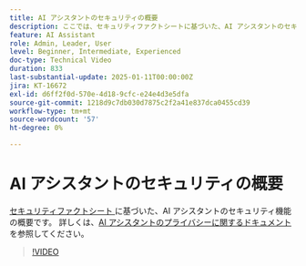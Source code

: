 ```yaml
---
title: AI アシスタントのセキュリティの概要
description: ここでは、セキュリティファクトシートに基づいた、AI アシスタントのセキュリティ機能の概要を説明します。
feature: AI Assistant
role: Admin, Leader, User
level: Beginner, Intermediate, Experienced
doc-type: Technical Video
duration: 833
last-substantial-update: 2025-01-11T00:00:00Z
jira: KT-16672
exl-id: d6ff2f0d-570e-4d18-9cfc-e24e4d3e5dfa
source-git-commit: 1218d9c7db030d7875c2f2a41e837dca0455cd39
workflow-type: tm+mt
source-wordcount: '57'
ht-degree: 0%

---
```



# AI アシスタントのセキュリティの概要

<a href="https://www.adobe.com/content/dam/cc/en/trust-center/ungated/whitepapers/experience-cloud/adobe-ai-assistant-in-aep-security-fact-sheet.pdf"> セキュリティファクトシート </a> に基づいた、AI アシスタントのセキュリティ機能の概要です。  詳しくは、[AI アシスタントのプライバシーに関するドキュメント ](https://experienceleague.adobe.com/ja/docs/experience-platform/ai-assistant/privacy) を参照してください。

>[!VIDEO](https://video.tv.adobe.com/v/3441081/?learn=on&enablevpops&captions=jpn)

